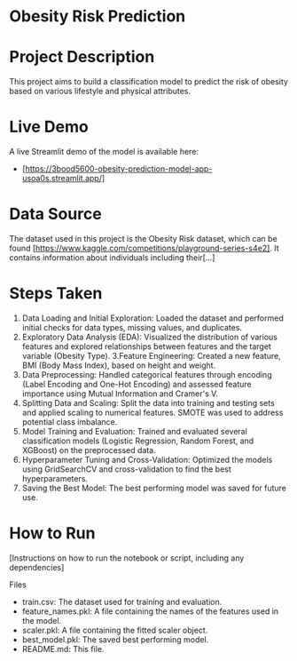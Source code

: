 # Obesity Risk Prediction
# Project Description
This project aims to build a classification model to predict the risk of obesity based on various lifestyle and physical attributes.

# Live Demo
A live Streamlit demo of the model is available here:
* [https://3bood5600-obesity-prediction-model-app-usoa0s.streamlit.app/]

# Data Source
The dataset used in this project is the Obesity Risk dataset, which can be found [https://www.kaggle.com/competitions/playground-series-s4e2]. It contains information about individuals including their[...]

# Steps Taken
1. Data Loading and Initial Exploration: Loaded the dataset and performed initial checks for data types, missing values, and duplicates.
2. Exploratory Data Analysis (EDA): Visualized the distribution of various features and explored relationships between features and the target variable (Obesity Type).
3.Feature Engineering: Created a new feature, BMI (Body Mass Index), based on height and weight.
4. Data Preprocessing: Handled categorical features through encoding (Label Encoding and One-Hot Encoding) and assessed feature importance using Mutual Information and Cramer's V.
5. Splitting Data and Scaling: Split the data into training and testing sets and applied scaling to numerical features. SMOTE was used to address potential class imbalance.
6. Model Training and Evaluation: Trained and evaluated several classification models (Logistic Regression, Random Forest, and XGBoost) on the preprocessed data.
7. Hyperparameter Tuning and Cross-Validation: Optimized the models using GridSearchCV and cross-validation to find the best hyperparameters.
8. Saving the Best Model: The best performing model was saved for future use.

# How to Run
[Instructions on how to run the notebook or script, including any dependencies]

Files
* train.csv: The dataset used for training and evaluation.
* feature_names.pkl: A file containing the names of the features used in the model.
* scaler.pkl: A file containing the fitted scaler object.
* best_model.pkl: The saved best performing model.
* README.md: This file.
